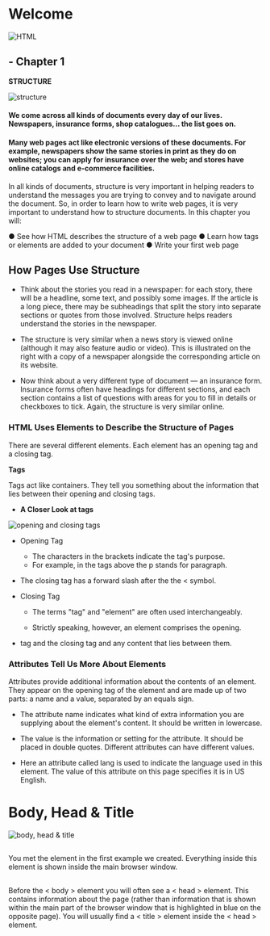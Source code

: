 #  Welcome  #
![HTML](https://elzero.org/wp-content/uploads/2019/06/learn-html4.png)




## - Chapter 1 ##

**STRUCTURE**

![structure](https://slideplayer.com/15204885/92/images/slide_2.jpg)

#### We come across all kinds of documents every day of our lives. Newspapers, insurance forms, shop catalogues... the list goes on. ####

#### Many web pages act like electronic versions of these documents. For example, newspapers show the same stories in print as they do on websites; you can apply for insurance over the web; and stores have online catalogs and e-commerce facilities. ####

In all kinds of documents, structure is very important in helping readers to understand the messages you are trying to convey and to navigate around the document. So, in order to learn how to write web pages, it is very important to understand how to structure documents. In this chapter you will:

● See how HTML describes the structure of a web page
● Learn how tags or elements are added to your document
● Write your first web page



## How Pages Use Structure ##


- Think about the stories you read in a newspaper: for each story, there will be a headline, some text, and possibly some images. If the article is a long piece, there may be subheadings that split the story into separate sections or quotes from those involved. Structure helps readers understand the stories in the newspaper.

- The structure is very similar when a news story is viewed online (although it may also feature audio or video). This is illustrated on the right with a copy of a newspaper alongside the corresponding article on its website.

- Now think about a very different type of document — an insurance form. Insurance forms often have headings for different sections, and each section contains a list of questions with areas for you to fill in details or checkboxes to tick. Again, the structure is very similar online.


### HTML Uses Elements to Describe the Structure of Pages ###


There are several different elements. Each element has an opening tag and a closing tag.

**Tags**


Tags act like containers. They tell you something about the information that lies between their opening and closing tags.

- **A Closer Look at tags**

![opening and closing tags](https://res.cloudinary.com/zheisey/image/upload/f_auto/v1573769310/zac-heisey.com/lessons/html-element-syntax.jpg)

 - Opening Tag <P>

   - The characters in the brackets 
indicate the tag's purpose. 
   - For example, in the tags above 
the p stands for paragraph.
  - The closing tag has a forward 
slash after the the < symbol.


- Closing Tag </P>
  
   - The terms "tag" and "element" 
are often used interchangeably.

  - Strictly speaking, however, an element comprises the opening.
  

- tag and the closing tag and any  content that lies between them.


### Attributes Tell Us More About Elements ###

Attributes provide additional information about the contents of an element. They appear on the opening tag of the element and are made up of two parts: a name and a value, separated by an equals sign.

- The attribute name indicates what kind of extra information you are supplying about the element's content. It should be written in lowercase.

- The value is the information or setting for the attribute. It should be placed in double quotes. Different attributes can have different values.

- Here an attribute called lang is used to indicate the language used in this element. The value of this attribute on this page specifies it is in US English.

#  Body, Head & Title #
![body, head & title](https://data-flair.training/blogs/wp-content/uploads/sites/2/2020/07/html-images-df.jpg)
## <body> ##
You met the <body> element in the first example we created. Everything inside this element is shown inside the main browser window.



 ## <head> ##
 Before the < body > element you will often see a < head > element. This contains information about the page (rather than information that is shown within the main part of the browser window that is highlighted in blue on the opposite page). You will usually find a < title > element inside the < head > element.

## <title> ##
The contents of the < title > element are either shown in the top of the browser, above where you usually type in the URL of the page you want to visit, or on the tab for that page (if your browser uses tabs to allow you to view multiple pages at the same time).



---------------------------------------




## - Chapter 8 ## 

**Extra Markup**

#### At this point, we have covered the main tags that fit nicely into groups and sections. ####

##### - In this chapter, we will focus on some helpful topics that are not easily grouped together. You will learn about: #####


 - The different versions of HTML and how to indicate which version you are using

  -  How to add comments to your code

  - Global attributes, which are attributes that can be used on any element, including the class and id attributes 

 -Elements that are used to group together parts of the page where no other element is suitable

- How to embed a page within a page using iframes

- How to add information about the web page using the <meta> element

- Adding characters such as angled brackets and copyright 
symbols


## Block Elements & Inline Elements ##

![block and inline elements](https://ictacademy.com.ng/wp-content/uploads/2017/10/inline-block-and-positioning-in-css-4-638.jpg)

** Block Elements **

Some elements will always appear to start on a new line in the browser window. These are known as block level elements. 

Examples of block elements are 
<h1>, <p>, <ul>, and <li>


******

** Inline Elements **

Some elements will always appear to continue on the same line as their neighbouring elements. These are known as inline elements.





---------------------------------------




## - Chapter 18

**Process & Design**

![process & design](https://www.mypsdtohtml.com/assets/img/responsive_flow.png)

This section discusses a process that you can use when you are creating a new website.

It looks at who might be visiting your site and how to ensure 
the pages feature the information those visitors need. It also 
covers some key aspects of design theory to help you create 
professional looking sites. In this chapter, we will look at:

● How to understand the audience your site may attract and 
what information they will expect to find on it

● How to organize information so that visitors can find what 
they are looking for

● Design theory for presenting information in a way that 
helps visitors achieve their goals

● Design tips to help you create more attractive and 
professional sites


**Who is the Site For?**
Every website should be designed for the  target audience—not just for yourself or the site owner. It is therefore very important to understand who your target audience is.

It can be helpful to ask some questions about the people you would expect to be interested in the subject of your site.
If you ask a client who a site is for, it is not uncommon for them to answer "the entire world."

Realistically, it is unlikely to berelevant to everyone. If your site sells light bulbs, even though most people using a computer 
probably use light bulbs, they are not likely to order them from someone in a different country.

Even if the site has a wide appeal, you can still think about the demographics of a sample of the target audience.

 **Target Audience: individuals**
● What is the age range of your target audience?
● Will your site appeal to more women or men? What is the mix?
● Which country do your visitors live in?
● Do they live in urban or rural areas?
● What is the average income of visitors?
● What level of education do they have?
● What is their marital or family status?
● What is their occupation?
● How many hours do they work per week?
● How often do they use the web?
● What kind of device do they use to access the web?

**Target Audience: Companies**
● What is the size of the company or relevant department?
● What is the position of people in the company who visit your site?
● Will visitors be using the site for themselves or for someone else?
● How large is the budget they control?

**Visual hierarchy**

Most web users do not read entire pages. Rather, they skim to find information. You can use contrast to create a visual hierarchy that gets across your key message and helps users find what they are looking for.

**SIZE**
Larger elements will grab users' attention first. For this reason it is a good idea to make headings and key points relatively large.

**COLOR**
Foreground and background color can draw attention to key messages. Brighter sections tend to draw users' attention first.

**Style**
An element may be the same size and color as surrounding content but have a different style applied to it to make it stand out.

**Visual hierarchy** refers to the order in which your eyes perceive what they see. It is created by adding visual contrast between the items being displayed. Items with higher contrast are recognized and processed first.

**Images**
Images create a high visual contrast and often attract the eye first. They can be used to draw attention to a specific message within the page. In some cases, the right image can succinctly reveal more than an entire page of text.

The effect of a well-designed visual hierarchy is largely subliminal. Achieving a good hierarchy requires balance; if nothing stands out a site can be rather uninteresting, and if too many aspects are competing for your attention it can be hard to find the key messages. This example has a clear hierarchy which addresses the needs of visitors to the site.

**Summary**
PROCESS & Design

- It's important to understand who your target audience is, why they would come to your site, what information they want to find and when they are likely to return.

 - Site maps allow you to plan the structure of a site.

- Wireframes allow you to organize the information that will need to go on each page.

- Design is about communication. Visual hierarchy helps visitors understand what you are trying to tell them.

- You can differentiate between pieces of information using size, color, and style. 
 

 - You can use grouping and similarity to help simplify the information you present.



---------------------------------------

** &rdquo;To Learn More Visit  (https://wtf.tw/ref/duckett.pdf) &rdquo; **


&copy; HTML 2021